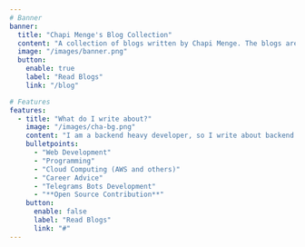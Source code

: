 ```yaml
---
# Banner
banner:
  title: "Chapi Menge's Blog Collection"
  content: "A collection of blogs written by Chapi Menge. The blogs are about web development, programming, and other tech-related topics."
  image: "/images/banner.png"
  button:
    enable: true
    label: "Read Blogs"
    link: "/blog"

# Features
features:
  - title: "What do I write about?"
    image: "/images/cha-bg.png"
    content: "I am a backend heavy developer, so I write about backend technologies. I also write about some frontend technologies, but not as much as I write about backend technologies. I also write about other tech-related topics."
    bulletpoints:
      - "Web Development"
      - "Programming"
      - "Cloud Computing (AWS and others)"
      - "Career Advice"
      - "Telegrams Bots Development"
      - "**Open Source Contribution**"
    button:
      enable: false
      label: "Read Blogs"
      link: "#"
---
```

